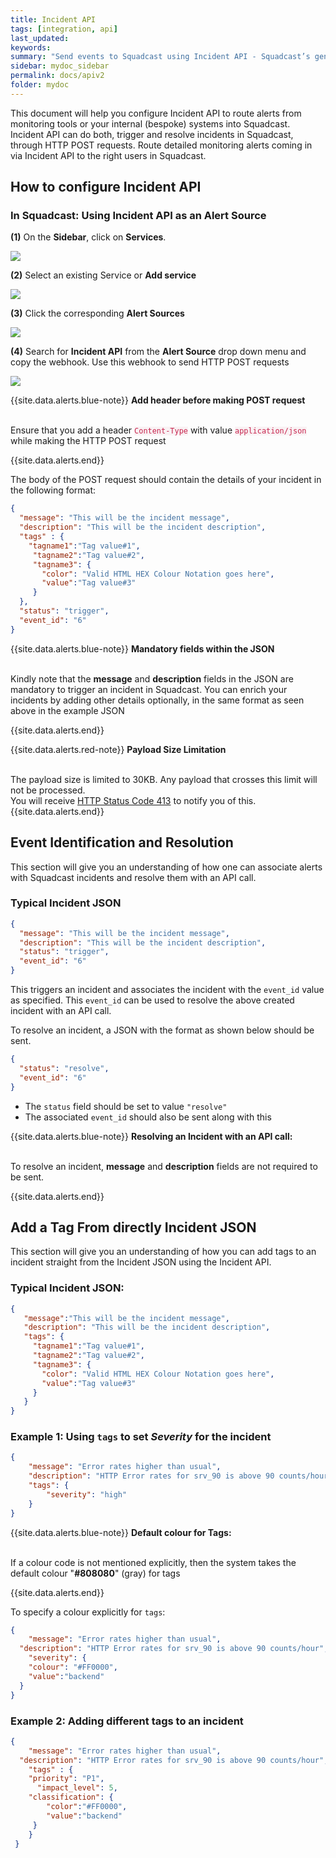 ```yaml
---
title: Incident API
tags: [integration, api]
last_updated:
keywords:
summary: "Send events to Squadcast using Incident API - Squadcast’s generic API Webhook"
sidebar: mydoc_sidebar
permalink: docs/apiv2
folder: mydoc
---
```


This document will help you configure Incident API to route alerts from monitoring tools or your internal (bespoke) systems into Squadcast. Incident API can do both, trigger and resolve incidents in Squadcast, through HTTP POST requests.
Route detailed monitoring alerts coming in via Incident API to the right users in Squadcast.

## How to configure Incident API

### In Squadcast: Using Incident API as an Alert Source

**(1)** On the **Sidebar**, click on **Services**.

![](images/integration_1-1.png)

**(2)** Select an existing Service or **Add service** 

![](images/integration_1-2.png)

**(3)** Click the corresponding **Alert Sources**

![](images/integration_1.png)

**(4)** Search for **Incident API** from  the **Alert Source** drop down menu and copy the webhook. Use this webhook to send HTTP POST requests

![](images/apiv2_1.png)

{{site.data.alerts.blue-note}}
<b>Add header before making POST request</b>
<br/><br/><p>Ensure that you add a header <code class="highlighter-rouge" style="color: #c7254e; background-color: #f9f2f4 !important;">Content-Type</code> with value <code class="highlighter-rouge" style="color: #c7254e; background-color: #f9f2f4 !important;">application/json</code> while making the HTTP POST request</p>
{{site.data.alerts.end}}

The body of the POST request should contain the details of your incident in the following format:

```json
{
  "message": "This will be the incident message",
  "description": "This will be the incident description",
  "tags" : {
    "tagname1":"Tag value#1",
     "tagname2":"Tag value#2",
     "tagname3": {
       "color": "Valid HTML HEX Colour Notation goes here",
       "value":"Tag value#3"
     }
  },
  "status": "trigger",
  "event_id": "6"
}
```

{{site.data.alerts.blue-note}}
<b>Mandatory fields within the JSON</b>
<br/><br/><p>Kindly note that the <b>message</b> and <b>description</b> fields in the JSON are mandatory to trigger an incident in Squadcast. You can enrich your incidents by adding other details optionally, in the same format as seen above in the example JSON</p>
{{site.data.alerts.end}}

{{site.data.alerts.red-note}}
<b>Payload Size Limitation</b>
<br/><br/><p></p>The payload size is limited to 30KB. Any payload that crosses this limit will not be processed. <br/>You will receive [HTTP Status Code 413](https://developer.mozilla.org/en-US/docs/Web/HTTP/Status/413) to notify you of this.
{{site.data.alerts.end}}

## Event Identification and Resolution

This section will give you an understanding of how one can associate alerts with Squadcast incidents and resolve them with an API call.

### Typical Incident JSON


```json
{
  "message": "This will be the incident message",
  "description": "This will be the incident description",
  "status": "trigger",
  "event_id": "6"
}
```

 This triggers an incident and associates the incident with the `event_id` value as specified. This `event_id` can be used to resolve the above created incident with an API call.

To resolve an incident, a JSON with the format as shown below should be sent.

```json
{
  "status": "resolve",
  "event_id": "6"
}
```

- The `status` field should be set to value `"resolve"` 
- The associated `event_id` should also be sent along with this

{{site.data.alerts.blue-note}}
<b>Resolving an Incident with an API call: </b>
<br/><br/><p>To resolve an incident, <b>message</b> and <b>description</b> fields are not required to be sent.</p>
{{site.data.alerts.end}}

## Add a Tag From directly Incident JSON

This section will give you an understanding of how you can add tags to an incident straight from the Incident JSON using the Incident API.

### Typical Incident JSON:

```json
{
   "message":"This will be the incident message",
   "description": "This will be the incident description",
   "tags": {
     "tagname1":"Tag value#1",
     "tagname2":"Tag value#2",
     "tagname3": {
       "color": "Valid HTML HEX Colour Notation goes here",
       "value":"Tag value#3"
     }
   }
}
```

### Example 1: Using `tags` to set *Severity* for the incident

```json
{
  	"message": "Error rates higher than usual",
    "description": "HTTP Error rates for srv_90 is above 90 counts/hour",
    "tags": {
    	"severity": "high"
    }
}
```

{{site.data.alerts.blue-note}}
<b>Default colour for Tags: </b>
<br/><br/><p>If a colour code is not mentioned explicitly, then the system takes the default colour "<b>#808080</b>" (gray) for tags</p>
{{site.data.alerts.end}}

To specify a colour explicitly for `tags`:

```json
{
	"message": "Error rates higher than usual",
  "description": "HTTP Error rates for srv_90 is above 90 counts/hour",
	"severity": {
  	"colour": "#FF0000",
  	"value":"backend"
  }
}
```

### Example 2: Adding different tags to an incident

```json
{
	"message": "Error rates higher than usual",
  "description": "HTTP Error rates for srv_90 is above 90 counts/hour",
	"tags" : {
   	"priority": "P1",
	  "impact_level": 5,
   	"classification": {
    	"color":"#FF0000",
     	"value":"backend"
     }
 	}
 }
 ```